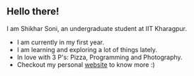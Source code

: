 ## Hello there! 
I am Shikhar Soni, an undergraduate student at IIT Kharagpur. 
- I am currently in my first year.
- I am learning and exploring a lot of things lately.
- In love with 3 P's: Pizza, Programming and Photography.
- Checkout my personal [website](https://shikharish.github.io/) to know more :)
